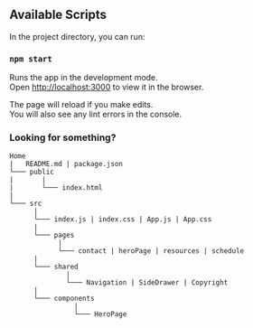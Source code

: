 ## Available Scripts

In the project directory, you can run:

### `npm start`

Runs the app in the development mode.<br />
Open [http://localhost:3000](http://localhost:3000) to view it in the browser.

The page will reload if you make edits.<br />
You will also see any lint errors in the console.

### Looking for something?
```
Home  
|   README.md | package.json
└─── public
|       |
|       └─── index.html
|   
└─── src
      |
      └─── index.js | index.css | App.js | App.css
      |
      └─── pages
            |
            └─── contact | heroPage | resources | schedule
      |
      └─── shared
              |
              └─── Navigation | SideDrawer | Copyright
      |
      └─── components
                |
                └─── HeroPage
```
